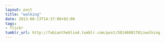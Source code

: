```yaml
---
layout: post
title: "walking"
date: 2013-08-13T14:37:00+02:00
tags:
- flickr
tumblr_url: http://fabiantheblind.tumblr.com/post/58146081781/walking
---
```

